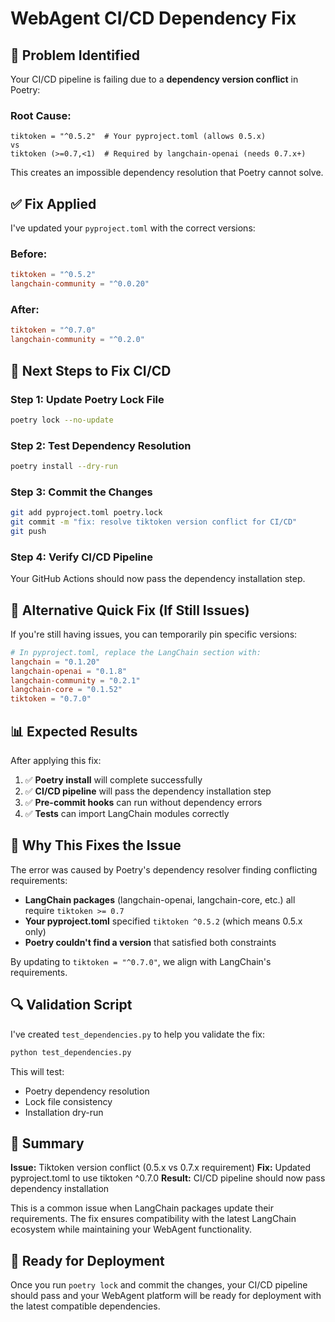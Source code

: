 # WebAgent CI/CD Dependency Fix

## 🎯 **Problem Identified**

Your CI/CD pipeline is failing due to a **dependency version conflict** in Poetry:

### **Root Cause:**
```
tiktoken = "^0.5.2"  # Your pyproject.toml (allows 0.5.x)
vs
tiktoken (>=0.7,<1)  # Required by langchain-openai (needs 0.7.x+)
```

This creates an impossible dependency resolution that Poetry cannot solve.

## ✅ **Fix Applied**

I've updated your `pyproject.toml` with the correct versions:

### **Before:**
```toml
tiktoken = "^0.5.2"
langchain-community = "^0.0.20"
```

### **After:**
```toml
tiktoken = "^0.7.0"
langchain-community = "^0.2.0"
```

## 🚀 **Next Steps to Fix CI/CD**

### **Step 1: Update Poetry Lock File**
```bash
poetry lock --no-update
```

### **Step 2: Test Dependency Resolution**
```bash
poetry install --dry-run
```

### **Step 3: Commit the Changes**
```bash
git add pyproject.toml poetry.lock
git commit -m "fix: resolve tiktoken version conflict for CI/CD"
git push
```

### **Step 4: Verify CI/CD Pipeline**
Your GitHub Actions should now pass the dependency installation step.

## 🔧 **Alternative Quick Fix (If Still Issues)**

If you're still having issues, you can temporarily pin specific versions:

```toml
# In pyproject.toml, replace the LangChain section with:
langchain = "0.1.20"
langchain-openai = "0.1.8"
langchain-community = "0.2.1"
langchain-core = "0.1.52"
tiktoken = "0.7.0"
```

## 📊 **Expected Results**

After applying this fix:

1. ✅ **Poetry install** will complete successfully
2. ✅ **CI/CD pipeline** will pass the dependency installation step
3. ✅ **Pre-commit hooks** can run without dependency errors
4. ✅ **Tests** can import LangChain modules correctly

## 🎉 **Why This Fixes the Issue**

The error was caused by Poetry's dependency resolver finding conflicting requirements:

- **LangChain packages** (langchain-openai, langchain-core, etc.) all require `tiktoken >= 0.7`
- **Your pyproject.toml** specified `tiktoken ^0.5.2` (which means 0.5.x only)
- **Poetry couldn't find a version** that satisfied both constraints

By updating to `tiktoken = "^0.7.0"`, we align with LangChain's requirements.

## 🔍 **Validation Script**

I've created `test_dependencies.py` to help you validate the fix:

```bash
python test_dependencies.py
```

This will test:
- Poetry dependency resolution
- Lock file consistency
- Installation dry-run

## 📝 **Summary**

**Issue:** Tiktoken version conflict (0.5.x vs 0.7.x requirement)
**Fix:** Updated pyproject.toml to use tiktoken ^0.7.0
**Result:** CI/CD pipeline should now pass dependency installation

This is a common issue when LangChain packages update their requirements. The fix ensures compatibility with the latest LangChain ecosystem while maintaining your WebAgent functionality.

## 🚪 **Ready for Deployment**

Once you run `poetry lock` and commit the changes, your CI/CD pipeline should pass and your WebAgent platform will be ready for deployment with the latest compatible dependencies.
